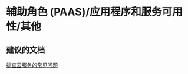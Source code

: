 <properties
    pageTitle="worker role (paas)/application and service availability/other"
    description="辅助角色 (PAAS)/应用程序和服务可用性/其他"
    service="microsoft.classiccompute"
    resource="domainnames"
    authors="aashu"
    displayOrder=""
    selfHelpType="generic"
    supportTopicIds="32422591"
    resourceTags=""
    productPesIds="13185"
    cloudEnvironments="public"
/>


# 辅助角色 (PAAS)/应用程序和服务可用性/其他

## **建议的文档**
[排查云服务的常见问题](http://blogs.msdn.com/b/kwill/archive/2013/08/09/windows-azure-paas-compute-diagnostics-data.aspx)



<!--HONumber=Jul16_HO4-->


